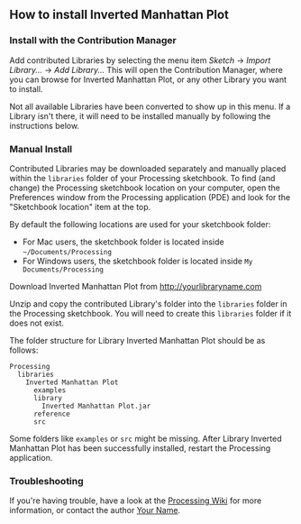 ## How to install Inverted Manhattan Plot

### Install with the Contribution Manager

Add contributed Libraries by selecting the menu item _Sketch_ → _Import Library..._ → _Add Library..._ This will open the Contribution Manager, where you can browse for Inverted Manhattan Plot, or any other Library you want to install.

Not all available Libraries have been converted to show up in this menu. If a Library isn't there, it will need to be installed manually by following the instructions below.

### Manual Install

Contributed Libraries may be downloaded separately and manually placed within the `libraries` folder of your Processing sketchbook. To find (and change) the Processing sketchbook location on your computer, open the Preferences window from the Processing application (PDE) and look for the "Sketchbook location" item at the top.

By default the following locations are used for your sketchbook folder: 
  * For Mac users, the sketchbook folder is located inside `~/Documents/Processing` 
  * For Windows users, the sketchbook folder is located inside `My Documents/Processing`

Download Inverted Manhattan Plot from http://yourlibraryname.com

Unzip and copy the contributed Library's folder into the `libraries` folder in the Processing sketchbook. You will need to create this `libraries` folder if it does not exist.

The folder structure for Library Inverted Manhattan Plot should be as follows:

```
Processing
  libraries
    Inverted Manhattan Plot
      examples
      library
        Inverted Manhattan Plot.jar
      reference
      src
```
             
Some folders like `examples` or `src` might be missing. After Library Inverted Manhattan Plot has been successfully installed, restart the Processing application.

### Troubleshooting

If you're having trouble, have a look at the [Processing Wiki](https://github.com/processing/processing/wiki/How-to-Install-a-Contributed-Library) for more information, or contact the author [Your Name](http://yoururl.com).

